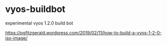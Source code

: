 # vyos-buildbot
experimental vyos 1.2.0 build bot

https://pgfitzgerald.wordpress.com/2019/02/11/how-to-build-a-vyos-1-2-0-iso-image/
